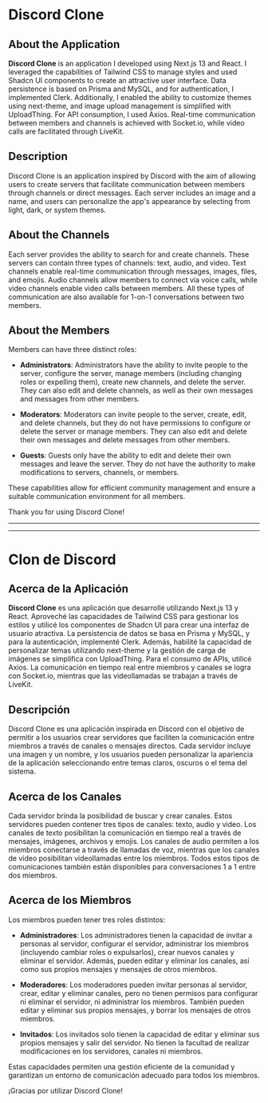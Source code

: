 # Discord Clone

## About the Application

**Discord Clone** is an application I developed using Next.js 13 and React. I leveraged the capabilities of Tailwind CSS to manage styles and used Shadcn UI components to create an attractive user interface. Data persistence is based on Prisma and MySQL, and for authentication, I implemented Clerk. Additionally, I enabled the ability to customize themes using next-theme, and image upload management is simplified with UploadThing. For API consumption, I used Axios. Real-time communication between members and channels is achieved with Socket.io, while video calls are facilitated through LiveKit.

## Description

Discord Clone is an application inspired by Discord with the aim of allowing users to create servers that facilitate communication between members through channels or direct messages. Each server includes an image and a name, and users can personalize the app's appearance by selecting from light, dark, or system themes.

## About the Channels

Each server provides the ability to search for and create channels. These servers can contain three types of channels: text, audio, and video. Text channels enable real-time communication through messages, images, files, and emojis. Audio channels allow members to connect via voice calls, while video channels enable video calls between members. All these types of communication are also available for 1-on-1 conversations between two members.

## About the Members

Members can have three distinct roles:

- **Administrators**: Administrators have the ability to invite people to the server, configure the server, manage members (including changing roles or expelling them), create new channels, and delete the server. They can also edit and delete channels, as well as their own messages and messages from other members.

- **Moderators**: Moderators can invite people to the server, create, edit, and delete channels, but they do not have permissions to configure or delete the server or manage members. They can also edit and delete their own messages and delete messages from other members.

- **Guests**: Guests only have the ability to edit and delete their own messages and leave the server. They do not have the authority to make modifications to servers, channels, or members.

These capabilities allow for efficient community management and ensure a suitable communication environment for all members.

Thank you for using Discord Clone!

***
***

# Clon de Discord

## Acerca de la Aplicación

**Discord Clone** es una aplicación que desarrollé utilizando Next.js 13 y React. Aproveché las capacidades de Tailwind CSS para gestionar los estilos y utilicé los componentes de Shadcn UI para crear una interfaz de usuario atractiva. La persistencia de datos se basa en Prisma y MySQL, y para la autenticación, implementé Clerk. Además, habilité la capacidad de personalizar temas utilizando next-theme y la gestión de carga de imágenes se simplifica con UploadThing. Para el consumo de APIs, utilicé Axios. La comunicación en tiempo real entre miembros y canales se logra con Socket.io, mientras que las videollamadas se trabajan a través de LiveKit.


## Descripción

Discord Clone es una aplicación inspirada en Discord con el objetivo de permitir a los usuarios crear servidores que faciliten la comunicación entre miembros a través de canales o mensajes directos. Cada servidor incluye una imagen y un nombre, y los usuarios pueden personalizar la apariencia de la aplicación seleccionando entre temas claros, oscuros o el tema del sistema.

## Acerca de los Canales

Cada servidor brinda la posibilidad de buscar y crear canales. Estos servidores pueden contener tres tipos de canales: texto, audio y video. Los canales de texto posibilitan la comunicación en tiempo real a través de mensajes, imágenes, archivos y emojis. Los canales de audio permiten a los miembros conectarse a través de llamadas de voz, mientras que los canales de video posibilitan videollamadas entre los miembros. Todos estos tipos de comunicaciones también están disponibles para conversaciones 1 a 1 entre dos miembros.

## Acerca de los Miembros

Los miembros pueden tener tres roles distintos:

- **Administradores**: Los administradores tienen la capacidad de invitar a personas al servidor, configurar el servidor, administrar los miembros (incluyendo cambiar roles o expulsarlos), crear nuevos canales y eliminar el servidor. Además, pueden editar y eliminar los canales, así como sus propios mensajes y mensajes de otros miembros.

- **Moderadores**: Los moderadores pueden invitar personas al servidor, crear, editar y eliminar canales, pero no tienen permisos para configurar ni eliminar el servidor, ni administrar los miembros. También pueden editar y eliminar sus propios mensajes, y borrar los mensajes de otros miembros.

- **Invitados**: Los invitados solo tienen la capacidad de editar y eliminar sus propios mensajes y salir del servidor. No tienen la facultad de realizar modificaciones en los servidores, canales ni miembros.

Estas capacidades permiten una gestión eficiente de la comunidad y garantizan un entorno de comunicación adecuado para todos los miembros.

¡Gracias por utilizar Discord Clone!
